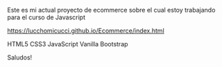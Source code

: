 Este es mi actual proyecto de ecommerce sobre el cual estoy trabajando para el curso de Javascript

https://lucchomicucci.github.io/Ecommerce/index.html

HTML5
CSS3
JavaScript Vanilla
Bootstrap

Saludos!
